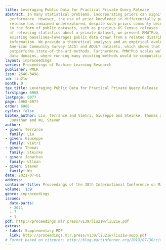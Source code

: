 ```yaml
---
title: Leveraging Public Data for Practical Private Query Release
abstract: In many statistical problems, incorporating priors can significantly improve
  performance. However, the use of prior knowledge in differentially private query
  release has remained underexplored, despite such priors commonly being available
  in the form of public datasets, such as previous US Census releases. With the goal
  of releasing statistics about a private dataset, we present PMW^Pub, which—unlike
  existing baselines—leverages public data drawn from a related distribution as prior
  information. We provide a theoretical analysis and an empirical evaluation on the
  American Community Survey (ACS) and ADULT datasets, which shows that our method
  outperforms state-of-the-art methods. Furthermore, PMW^Pub scales well to high-dimensional
  data domains, where running many existing methods would be computationally infeasible.
layout: inproceedings
series: Proceedings of Machine Learning Research
publisher: PMLR
issn: 2640-3498
id: liu21w
month: 0
tex_title: Leveraging Public Data for Practical Private Query Release
firstpage: 6968
lastpage: 6977
page: 6968-6977
order: 6968
cycles: false
bibtex_author: Liu, Terrance and Vietri, Giuseppe and Steinke, Thomas and Ullman,
  Jonathan and Wu, Steven
author:
- given: Terrance
  family: Liu
- given: Giuseppe
  family: Vietri
- given: Thomas
  family: Steinke
- given: Jonathan
  family: Ullman
- given: Steven
  family: Wu
date: 2021-07-01
address:
container-title: Proceedings of the 38th International Conference on Machine Learning
volume: '139'
genre: inproceedings
issued:
  date-parts:
  - 2021
  - 7
  - 1
pdf: http://proceedings.mlr.press/v139/liu21w/liu21w.pdf
extras:
- label: Supplementary PDF
  link: http://proceedings.mlr.press/v139/liu21w/liu21w-supp.pdf
# Format based on citeproc: http://blog.martinfenner.org/2013/07/30/citeproc-yaml-for-bibliographies/
---
```

